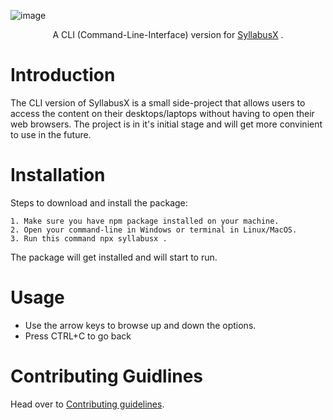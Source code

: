 ![image](https://github.com/akshat-OwO/syllabusx/assets/27628105/bca2c390-4a5c-46a4-bc51-9328e7f1cdae)

<p align="center">
  A CLI (Command-Line-Interface) version for <a href="https://syllabusx.live/">SyllabusX</a> .
</p>

# Introduction

The CLI version of SyllabusX is a small side-project that allows users to access the content on their desktops/laptops without having to open their web browsers. The project is in it's initial stage and will get more convinient to use in the future.

# Installation

Steps to download and install the package:

    1. Make sure you have npm package installed on your machine.
    2. Open your command-line in Windows or terminal in Linux/MacOS.
    3. Run this command npx syllabusx .

The package will get installed and will start to run.

# Usage

- Use the arrow keys to browse up and down the options.
- Press CTRL+C to go back

# Contributing Guidlines
Head over to [Contributing guidelines](/.github/Contributing.md).

